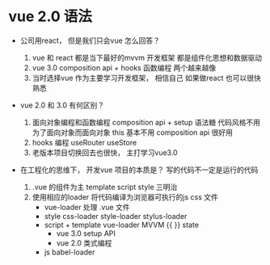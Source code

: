 # vue 2.0 语法

- 公司用react， 但是我们只会vue 怎么回答？
   1. vue 和 react 都是当下最好的mvvm 开发框架
      都是组件化思想和数据驱动
   2. vue 3.0 composition api + hooks 函数编程
      两个越来越像
   3. 当时选择vue 作为主要学习开发框架， 相信自己
      如果做react 也可以很快熟悉

- vue 2.0 和 3.0 有何区别？
   1. 面向对象编程和函数编程
      composition api + setup 语法糖
      代码风格不用为了面向对象而面向对象 this 基本不用
      composition api 很好用
   2. hooks 编程 useRouter useStore
   3. 老版本项目切换回去也很快， 主打学习vue3.0 

- 在工程化的思维下， 开发vue 项目的本质是？
   写的代码不一定是运行的代码
   1. .vue 的组件为主
      template script style 三明治
   2. 使用相应的loader 将代码编译为浏览器可执行的js css 文件
      - vue-loader 处理 .vue 文件
      - style css-loader style-loader stylus-loader
      - script + template
         vue-loader MVVM {{ }} state
         - vue 3.0 setup API
         - vue 2.0 类式编程
      - js babel-loader